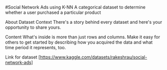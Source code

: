 #Social Network Ads using K-NN
A categorical dataset to determine whether a user purchased a particular product

About Dataset
Context
There's a story behind every dataset and here's your opportunity to share yours.

Content
What's inside is more than just rows and columns. Make it easy for others to get started by describing how you acquired the data and what time period it represents, too.

Link for dataset [https://www.kaggle.com/datasets/rakeshrau/social-network-ads]
